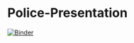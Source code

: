 # Police-Presentation
[![Binder](https://mybinder.org/badge_logo.svg)](https://mybinder.org/v2/gh/Hudsonbat1/Police-Presentation/main)
